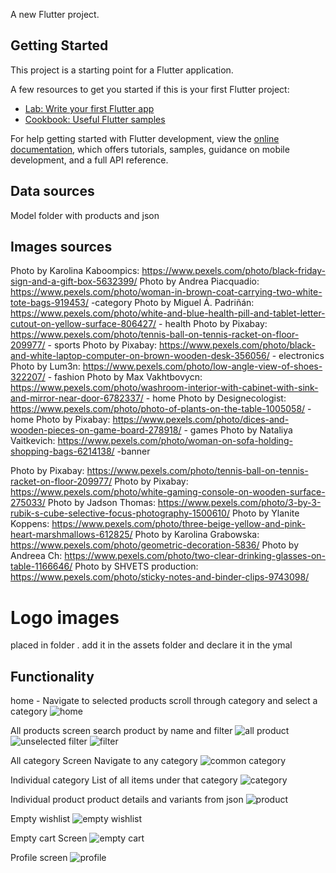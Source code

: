 A new Flutter project.

## Getting Started

This project is a starting point for a Flutter application.

A few resources to get you started if this is your first Flutter project:

- [Lab: Write your first Flutter app](https://docs.flutter.dev/get-started/codelab)
- [Cookbook: Useful Flutter samples](https://docs.flutter.dev/cookbook)

For help getting started with Flutter development, view the
[online documentation](https://docs.flutter.dev/), which offers tutorials,
samples, guidance on mobile development, and a full API reference.

## Data sources
Model folder with products and json

## Images sources

Photo by Karolina Kaboompics: https://www.pexels.com/photo/black-friday-sign-and-a-gift-box-5632399/
Photo by Andrea Piacquadio: https://www.pexels.com/photo/woman-in-brown-coat-carrying-two-white-tote-bags-919453/ -category
Photo by Miguel Á. Padriñán: https://www.pexels.com/photo/white-and-blue-health-pill-and-tablet-letter-cutout-on-yellow-surface-806427/ - health
Photo by Pixabay: https://www.pexels.com/photo/tennis-ball-on-tennis-racket-on-floor-209977/ - sports
Photo by Pixabay: https://www.pexels.com/photo/black-and-white-laptop-computer-on-brown-wooden-desk-356056/ - electronics
Photo by Lum3n: https://www.pexels.com/photo/low-angle-view-of-shoes-322207/ - fashion
Photo by Max Vakhtbovycn: https://www.pexels.com/photo/washroom-interior-with-cabinet-with-sink-and-mirror-near-door-6782337/ - home
Photo by Designecologist: https://www.pexels.com/photo/photo-of-plants-on-the-table-1005058/ - home
Photo by Pixabay: https://www.pexels.com/photo/dices-and-wooden-pieces-on-game-board-278918/ - games
Photo by Nataliya Vaitkevich: https://www.pexels.com/photo/woman-on-sofa-holding-shopping-bags-6214138/ -banner

Photo by Pixabay: https://www.pexels.com/photo/tennis-ball-on-tennis-racket-on-floor-209977/
Photo by Pixabay: https://www.pexels.com/photo/white-gaming-console-on-wooden-surface-275033/
Photo by Jadson Thomas: https://www.pexels.com/photo/3-by-3-rubik-s-cube-selective-focus-photography-1500610/
Photo by Ylanite Koppens: https://www.pexels.com/photo/three-beige-yellow-and-pink-heart-marshmallows-612825/
Photo by Karolina Grabowska: https://www.pexels.com/photo/geometric-decoration-5836/
Photo by Andreea Ch: https://www.pexels.com/photo/two-clear-drinking-glasses-on-table-1166646/
Photo by SHVETS production: https://www.pexels.com/photo/sticky-notes-and-binder-clips-9743098/

# Logo images
placed in folder .
add it in the assets folder and declare it in the ymal


## Functionality 

home -
Navigate to selected products 
scroll through category and select a category
![home](https://github.com/gk69-cz/ecartmob/assets/69849029/6169fe71-d234-4157-8140-e94db5ed5614)

All products screen 
search product by name and filter
![all product](https://github.com/gk69-cz/ecartmob/assets/69849029/1e94997c-395a-4ab1-9905-c5ab1b597fdb)
![unselected filter](https://github.com/gk69-cz/ecartmob/assets/69849029/9cfdb301-a9e5-4863-9827-fa590e2bb468)
![filter](https://github.com/gk69-cz/ecartmob/assets/69849029/053a20d5-c8c1-4c47-bb05-89b7dfc557ad)

All category Screen 
Navigate to any category
![common category](https://github.com/gk69-cz/ecartmob/assets/69849029/eb39432e-cbe1-484f-bb6f-c3ac997e912f)

Individual category
List of all items under that category 
![category](https://github.com/gk69-cz/ecartmob/assets/69849029/d9c9d08e-eaee-407e-8c91-af919af4c7e3)

Individual product
product details and variants from json 
![product](https://github.com/gk69-cz/ecartmob/assets/69849029/1c7bcba4-6b33-4345-9b11-1ae5bc2bb720)

Empty wishlist
![empty wishlist](https://github.com/gk69-cz/ecartmob/assets/69849029/c626a736-1c59-4e49-938b-56b8f9df15d9)

Empty cart Screen
![empty cart](https://github.com/gk69-cz/ecartmob/assets/69849029/11ec07ef-226b-4ed8-a7d1-84359224e7de)

Profile screen
![profile](https://github.com/gk69-cz/ecartmob/assets/69849029/b1b604bc-4406-47f1-831c-fb724e3a977f)




